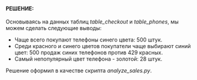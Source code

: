 #### РЕШЕНИЕ:

Основываясь на данных таблиц *table_checkout* и *table_phones*, мы можем сделать следующие выводы:

- Чаще всего покупают телефоны синего цвета: 500 штук.
- Среди красного и синего цветов покупатели чаще выбирают синий цвет: 500 продаж синих телефонов против 429 красных.
- Самый непопулярный цвет телефона - золотой: 28 штук.

Решение оформил в качестве скрипта *analyze_sales.py*.
